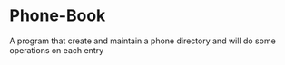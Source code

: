 # Phone-Book
A program that create and maintain a phone directory and will do some operations on each entry
